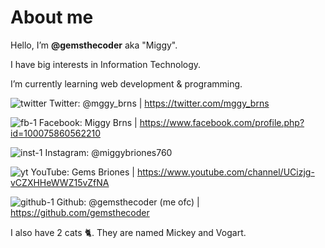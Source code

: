 # About me

Hello, I’m <b>@gemsthecoder</b> aka "Miggy".

I have big interests in Information Technology.

I’m currently learning web development & programming.


![twitter](https://user-images.githubusercontent.com/101493928/189475005-1fab2dd4-366d-4214-897d-0b48a51643eb.png)
Twitter: @mggy_brns | https://twitter.com/mggy_brns

![fb-1](https://user-images.githubusercontent.com/101493928/189475023-04d35654-1dbb-40b7-8ec2-ffe0f8312bb9.png)
Facebook: Miggy Brns | https://www.facebook.com/profile.php?id=100075860562210

![inst-1](https://user-images.githubusercontent.com/101493928/189475031-d5b32f0e-4078-442c-aed7-95ca62dd1f3a.png)
Instagram: @miggybriones760

![yt](https://user-images.githubusercontent.com/101493928/189475035-92ddeda3-4d09-4cc5-b955-c702e8ea7932.png)
YouTube: Gems Briones | https://www.youtube.com/channel/UCizjg-vCZXHHeWWZ15vZfNA

![github-1](https://user-images.githubusercontent.com/101493928/189475047-702a620b-a102-4fdb-b5ce-d9b4986a83b1.png)
Github: @gemsthecoder (me ofc) | https://github.com/gemsthecoder

I also have 2 cats 🐈. They are named Mickey and Vogart. 
<!---
gemsthecoder/gemsthecoder is a ✨ special ✨ repository because its `README.md` (this file) appears on your GitHub profile.
You can click the Preview link to take a look at your changes.
--->
